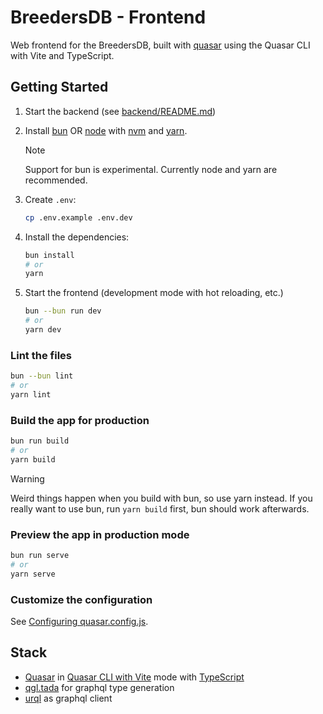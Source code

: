 # BreedersDB - Frontend

Web frontend for the BreedersDB, built with [quasar](https://quasar.dev/) using
the Quasar CLI with Vite and TypeScript.

## Getting Started

1. Start the backend (see [backend/README.md](/backend/README.md))

1. Install [bun](https://bun.sh) OR [node](nodejs.org) with [nvm](https://github.com/nvm-sh/nvm) and [yarn](https://yarnpkg.com/).

   > [!NOTE]
   > Support for bun is experimental. Currently node and yarn are recommended.

1. Create `.env`:

   ```bash
   cp .env.example .env.dev
   ```

1. Install the dependencies:

   ```bash
   bun install
   # or
   yarn
   ```

1. Start the frontend (development mode with hot reloading, etc.)

   ```bash
   bun --bun run dev
   # or
   yarn dev
   ```

### Lint the files

```bash
bun --bun lint
# or
yarn lint
```

### Build the app for production

```bash
bun run build
# or
yarn build
```

> [!WARNING]
> Weird things happen when you build with bun, so use yarn instead.
> If you really want to use bun, run `yarn build` first, bun should work
> afterwards.

### Preview the app in production mode

```bash
bun run serve
# or
yarn serve
```

### Customize the configuration

See [Configuring quasar.config.js](https://v2.quasar.dev/quasar-cli-vite/quasar-config-js).

## Stack

- [Quasar](https://quasar.dev/) in [Quasar CLI with Vite](https://quasar.dev/start/quasar-cli) mode with [TypeScript](https://www.typescriptlang.org/)
- [qgl.tada](https://gql-tada.0no.co/) for graphql type generation
- [urql](https://commerce.nearform.com/open-source/urql/docs/) as graphql client
